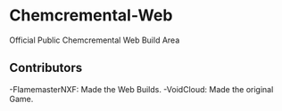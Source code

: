 # Chemcremental-Web
Official Public Chemcremental Web Build Area

## Contributors
-FlamemasterNXF: Made the Web Builds.
-VoidCloud: Made the original Game.
